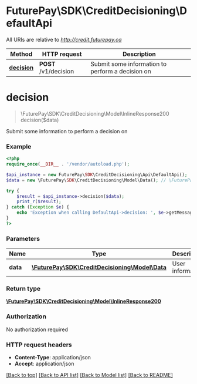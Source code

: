 # FuturePay\SDK\CreditDecisioning\DefaultApi

All URIs are relative to *http://credit.futurepay.ca*

Method | HTTP request | Description
------------- | ------------- | -------------
[**decision**](DefaultApi.md#decision) | **POST** /v1/decision | Submit some information to perform a decision on


# **decision**
> \FuturePay\SDK\CreditDecisioning\Model\InlineResponse200 decision($data)

Submit some information to perform a decision on



### Example
```php
<?php
require_once(__DIR__ . '/vendor/autoload.php');

$api_instance = new FuturePay\SDK\CreditDecisioning\Api\DefaultApi();
$data = new \FuturePay\SDK\CreditDecisioning\Model\Data(); // \FuturePay\SDK\CreditDecisioning\Model\Data | User information

try {
    $result = $api_instance->decision($data);
    print_r($result);
} catch (Exception $e) {
    echo 'Exception when calling DefaultApi->decision: ', $e->getMessage(), PHP_EOL;
}
?>
```

### Parameters

Name | Type | Description  | Notes
------------- | ------------- | ------------- | -------------
 **data** | [**\FuturePay\SDK\CreditDecisioning\Model\Data**](../Model/\FuturePay\SDK\CreditDecisioning\Model\Data.md)| User information |

### Return type

[**\FuturePay\SDK\CreditDecisioning\Model\InlineResponse200**](../Model/InlineResponse200.md)

### Authorization

No authorization required

### HTTP request headers

 - **Content-Type**: application/json
 - **Accept**: application/json

[[Back to top]](#) [[Back to API list]](../../README.md#documentation-for-api-endpoints) [[Back to Model list]](../../README.md#documentation-for-models) [[Back to README]](../../README.md)

